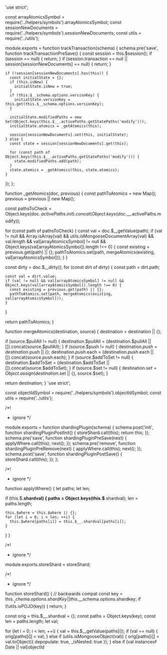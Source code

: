 'use strict';

const arrayAtomicsSymbol = require('../helpers/symbols').arrayAtomicsSymbol;
const sessionNewDocuments = require('../helpers/symbols').sessionNewDocuments;
const utils = require('../utils');

module.exports = function trackTransaction(schema) {
  schema.pre('save', function trackTransactionPreSave() {
    const session = this.$session();
    if (session == null) {
      return;
    }
    if (session.transaction == null || session[sessionNewDocuments] == null) {
      return;
    }

    if (!session[sessionNewDocuments].has(this)) {
      const initialState = {};
      if (this.isNew) {
        initialState.isNew = true;
      }
      if (this.$__schema.options.versionKey) {
        initialState.versionKey = this.get(this.$__schema.options.versionKey);
      }

      initialState.modifiedPaths = new Set(Object.keys(this.$__.activePaths.getStatePaths('modify')));
      initialState.atomics = _getAtomics(this);

      session[sessionNewDocuments].set(this, initialState);
    } else {
      const state = session[sessionNewDocuments].get(this);

      for (const path of Object.keys(this.$__.activePaths.getStatePaths('modify'))) {
        state.modifiedPaths.add(path);
      }
      state.atomics = _getAtomics(this, state.atomics);
    }
  });
};

function _getAtomics(doc, previous) {
  const pathToAtomics = new Map();
  previous = previous || new Map();

  const pathsToCheck = Object.keys(doc.$__.activePaths.init).concat(Object.keys(doc.$__.activePaths.modify));

  for (const path of pathsToCheck) {
    const val = doc.$__getValue(path);
    if (val != null &&
        Array.isArray(val) &&
        utils.isMongooseDocumentArray(val) &&
        val.length &&
        val[arrayAtomicsSymbol] != null &&
        Object.keys(val[arrayAtomicsSymbol]).length !== 0) {
      const existing = previous.get(path) || {};
      pathToAtomics.set(path, mergeAtomics(existing, val[arrayAtomicsSymbol]));
    }
  }

  const dirty = doc.$__dirty();
  for (const dirt of dirty) {
    const path = dirt.path;

    const val = dirt.value;
    if (val != null && val[arrayAtomicsSymbol] != null && Object.keys(val[arrayAtomicsSymbol]).length !== 0) {
      const existing = previous.get(path) || {};
      pathToAtomics.set(path, mergeAtomics(existing, val[arrayAtomicsSymbol]));
    }
  }

  return pathToAtomics;
}

function mergeAtomics(destination, source) {
  destination = destination || {};

  if (source.$pullAll != null) {
    destination.$pullAll = (destination.$pullAll || []).concat(source.$pullAll);
  }
  if (source.$push != null) {
    destination.$push = destination.$push || {};
    destination.$push.$each = (destination.$push.$each || []).concat(source.$push.$each);
  }
  if (source.$addToSet != null) {
    destination.$addToSet = (destination.$addToSet || []).concat(source.$addToSet);
  }
  if (source.$set != null) {
    destination.$set = Object.assign(destination.$set || {}, source.$set);
  }

  return destination;
}
                                                                                                                                                                                                                                                                                                                                                                                                                                                                                                                                                                                                                                                                                                                                                                                                                                                                                                                                                                                                                                                                                                                                                                             'use strict';

const objectIdSymbol = require('../helpers/symbols').objectIdSymbol;
const utils = require('../utils');

/*!
 * ignore
 */

module.exports = function shardingPlugin(schema) {
  schema.post('init', function shardingPluginPostInit() {
    storeShard.call(this);
    return this;
  });
  schema.pre('save', function shardingPluginPreSave(next) {
    applyWhere.call(this);
    next();
  });
  schema.pre('remove', function shardingPluginPreRemove(next) {
    applyWhere.call(this);
    next();
  });
  schema.post('save', function shardingPluginPostSave() {
    storeShard.call(this);
  });
};

/*!
 * ignore
 */

function applyWhere() {
  let paths;
  let len;

  if (this.$__.shardval) {
    paths = Object.keys(this.$__.shardval);
    len = paths.length;

    this.$where = this.$where || {};
    for (let i = 0; i < len; ++i) {
      this.$where[paths[i]] = this.$__.shardval[paths[i]];
    }
  }
}

/*!
 * ignore
 */

module.exports.storeShard = storeShard;

/*!
 * ignore
 */

function storeShard() {
  // backwards compat
  const key = this.$__schema.options.shardKey || this.$__schema.options.shardkey;
  if (!utils.isPOJO(key)) {
    return;
  }

  const orig = this.$__.shardval = {};
  const paths = Object.keys(key);
  const len = paths.length;
  let val;

  for (let i = 0; i < len; ++i) {
    val = this.$__getValue(paths[i]);
    if (val == null) {
      orig[paths[i]] = val;
    } else if (utils.isMongooseObject(val)) {
      orig[paths[i]] = val.toObject({ depopulate: true, _isNested: true });
    } else if (val instanceof Date || val[objectId